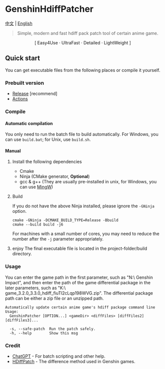 # GenshinHdiffPatcher

[中文](README_zh.md) | [English](README.md)

> Simple, modern and fast hdiff pack patch tool of certain anime game.

<div style="text-align: center">[ Easy4Use · UltraFast · Detailed · LightWeight ]</div>

## Quick start

You can get executable files from the following places or compile it yourself.

### Prebuilt version

- [Release](/releases) \[recommend\]
- [Actions](/actions)

### Compile

#### Automatic compilation

You only need to run the batch file to build automatically.
For Windows, you can use `build.bat`; for Unix, use `build.sh`.

#### Manual

1. Install the following dependencies

    - Cmake
    - Ninja (CMake generator, **Optional**)
    - gcc & g++ (They are usually pre-installed in unix, for Windows, you can use [MingW](https://www.mingw-w64.org/))

2. Build

    If you do not have the above Ninja installed, please ignore the `-GNinja` option.

    ```shell
    cmake -GNinja -DCMAKE_BUILD_TYPE=Release -Bbuild
    cmake --build build -j6
    ```

   For machines with a small number of cores, you may need to reduce the number after the `-j` parameter appropriately.

3. enjoy
   The final executable file is located in the project-folder/build directory.

   
### Usage

You can enter the game path in the first parameter, such as "N:\\ Genshin Impact\", and then enter the path of the game differential package in the later parameters, such as "K:\\ game_3.2.0_3.3.0_hdiff_fiuTl2cLqp198WVG.zip".
The differential package path can be either a zip file or an unzipped path.

```
Automatically update certain anime game's hdiff package command line
Usage:
  GenshinPatcher [OPTION...] <gameDir> <diffFiles> [diffFiles2] [diffFiles3]...

  -s, --safe-patch  Run the patch safely.
  -h, --help        Show this msg
```

### Credit

- [ChatGPT](https://chat.openai.com) - For batch scripting and other help.
- [HDiffPatch](https://github.com/sisong/HDiffPatch) - The difference method used in Genshin games.
